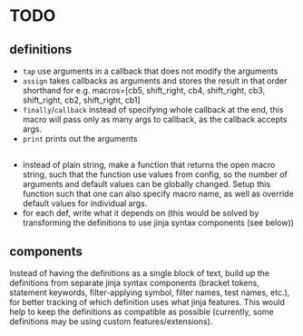 # TODO

## definitions

- `tap` use arguments in a callback that does not modify the arguments
- `assign` takes callbacks as arguments and stores the result in that order shorthand for e.g. macros=[cb5, shift_right, cb4, shift_right, cb3, shift_right, cb2, shift_right, cb1]
- `finally`/`callback` instead of specifying whole callback at the end, this macro will pass only as many args to callback, as the callback accepts args.
- `print` prints out the arguments

##

- instead of plain string, make a function that returns the open macro string, such that the function use values from config, so the number of arguments and default values can be globally changed. Setup this function such that one can also specify macro name, as well as override default values for individual args.
- for each def, write what it depends on (this would be solved by transforming the definitions to use jinja syntax components (see below))

## components

Instead of having the definitions as a single block of text, build up the definitions from separate jinja syntax components (bracket tokens, statement keywords, filter-applying symbol, filter names, test names, etc.), for better tracking of which definition uses what jinja features. This would help to keep the definitions as compatible as possible (currently, some definitions may be using custom features/extensions).
